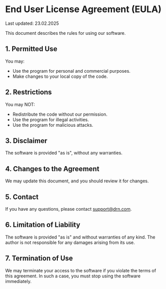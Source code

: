 # End User License Agreement (EULA)

Last updated: 23.02.2025

This document describes the rules for using our software.

## 1. Permitted Use

You may:
- Use the program for personal and commercial purposes.
- Make changes to your local copy of the code.

## 2. Restrictions

You may NOT:
- Redistribute the code without our permission.
- Use the program for illegal activities.
- Use the program for malicious attacks.

## 3. Disclaimer
The software is provided "as is", without any warranties.

## 4. Changes to the Agreement
We may update this document, and you should review it for changes.

## 5. Contact
If you have any questions, please contact [support@drn.com](mailto:support@drn.com).

## 6. Limitation of Liability
The software is provided "as is" and without warranties of any kind. The author is not responsible for any damages arising from its use.

## 7. Termination of Use
We may terminate your access to the software if you violate the terms of this agreement. In such a case, you must stop using the software immediately.


